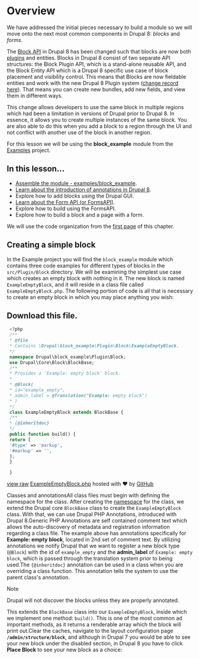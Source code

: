 <!--
{
"name" : "drupal-8-blocks-configuration-and-forms",
"version" : "0.0.1",
"title" : "Lesson 2.1 - Blocks and Configuration",
"description" : "Blocks and Configuration",
"freshnessDate" : 2015-12-11,
"homepage" : "https://docs.acquia.com/articles/drupal-8-blocks-configuration-and-forms",
"canonicalSource" : "https://docs.acquia.com/articles/drupal-8-blocks-configuration-and-forms",
"license" : "CC BY-SA"
}
-->

<!-- @section -->

# Overview

We have addressed the initial pieces necessary to build a module so we will move onto the next most common components in Drupal 8: _blocks_ and _forms_.

The [Block API](https://www.drupal.org/developing/api/8/block_api) in Drupal 8 has been changed such that blocks are now both [plugins](https://www.drupal.org/developing/api/8/plugins) and entities. Blocks in Drupal 8 consist of two separate API structures: the Block Plugin API, which is a stand-alone reusable API, and the Block Entity API which is a Drupal 8 specific use case of block placement and visibility control. This means that Blocks are now fieldable entities and work with the new Drupal 8 Plugin system ([change record here](https://www.drupal.org/node/1880620)). That means you can create new bundles, add new fields, and view them in different ways.

This change allows developers to use the same block in multiple regions which had been a limitation in versions of Drupal prior to Drupal 8\. In essence, it allows you to create multiple instances of the same block. You are also able to do this when you add a block to a region through the UI and not conflict with another use of the block in another region.

For this lesson we will be using the **block_example** module from the [Examples](http://drupal.org/project/examples) project.

<!-- @section -->

## In this lesson...

*   [Assemble the module - examples/block_example](https://docs.acquia.com/articles/drupal-8-blocks-configuration-and-forms#create).
*   [Learn about the introduction of annotations in Drupal 8](https://docs.acquia.com/articles/drupal-8-blocks-configuration-and-forms#classes).
*   Explore how to add blocks using the Drupal GUI.
*   [Learn about the Form API (or FormsAPI)](https://docs.acquia.com/articles/creating-forms-drupal-8).
*   Explore how to build using the FormsAPI.
*   Explore how to build a block and a page with a form.

We will use the code organization from the [first page](https://docs.acquia.com/articles/building-drupal-8-modules#code) of this chapter.

<!-- @section -->

## Creating a simple block

In the Example project you will find the `block_example` module which contains three code examples for different types of blocks in the `src/Plugin/Block` directory. We will be examining the simplest use case which creates an empty block with nothing in it. The new block is named `ExampleEmptyBlock`, and it will reside in a class file called `ExampleEmptyBlock.php`. The following portion of code is all that is necessary to create an empty block in which you may place anything you wish:

<!-- @section -->

## Download this file.

```php
 <?php
 /**
 * @file
 * Contains \Drupal\block_example\Plugin\Block\ExampleEmptyBlock.
 */
 namespace Drupal\block_example\Plugin\Block;
 use Drupal\Core\Block\BlockBase;
 /**
 * Provides a 'Example: empty block' block.
 *
 * @Block(
 * id="example_empty",
 * admin_label = @Translation("Example: empty block")
 * )
 */
 class ExampleEmptyBlock extends BlockBase {
 /**
 * {@inheritdoc}
 */
 public function build() {
 return [
 '#type' => 'markup',
 '#markup' => '',
 ];
 }

 }
```

[view raw](https://gist.github.com/acquialibrary/196dca7dd1edbbf32bbe/raw/0e457a5e87a54e7899640b424886070e8a8e26d5/ExampleEmptyBlock.php) [ExampleEmptyBlock.php](https://gist.github.com/acquialibrary/196dca7dd1edbbf32bbe#file-exampleemptyblock-php) hosted with ❤ by [GitHub](https://github.com)

Classes and annotationsAll class files must begin with defining the namespace for the class. After creating the [namespace](https://docs.acquia.com/articles/php.net/manual/en/language.namespaces.php) for the class, we extend the Drupal core `BlockBase` class to create the `ExampleEmptyBlock` class. With that, we can use Drupal PHP Annotations, introduced with Drupal 8.Generic PHP Annotations are self contained comment text which allows the auto-discovery of metadata and registration information regarding a class file. The example above has annotations specifically for **Example: empty block**, located in 2nd set of comment text. By utilizing annotations we notify Drupal that we want to register a new block type (`@Block`) with the id of `example_empty` and the **admin_label** of `Example: empty block`, which is passed through the translation system prior to being used.The `{@inheritdoc}` annotation can be used in a class when you are overriding a class function. This annotation tells the system to use the parent class's annotation.

Note

Drupal will not discover the blocks unless they are properly annotated.

This extends the `BlockBase` class into our `ExampleEmptyBlock`, inside which we implement one method: `build()`. This is one of the most common ad important methods, as it returns a renderable array which the block will print out.Clear the caches, navigate to the layout configuration page **`/admin/structure/block`**, and although in Drupal 7 you would be able to see your new block under the disabled section, in Drupal 8 you have to click **Place Block** to see your new block as a choice:
